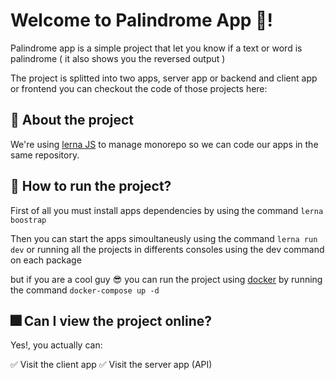 # Welcome to Palindrome App 🥳!

Palindrome app is a simple project that let you know if a text or word is palindrome ( it also shows you the reversed output )

The project is splitted into two apps, server app or backend and client app or frontend you can checkout the code of those projects here:

## 📓  About the project

We're using [lerna JS](https://lerna.js.org/) to manage monorepo so we can code our apps in the same repository.

## 🌠 How to run the project?
First of all you must install apps dependencies by using the command `lerna boostrap`

Then you can start the apps simoultaneusly using the command `lerna run dev` or running all the projects in differents consoles using  the dev command on each package

but if you are a cool guy 😎 you can run the project using [docker](https://www.docker.com/) by running the command `docker-compose up -d`

## 🎆 Can I view the project online?

Yes!, you actually can:

✅ Visit the client app
✅ Visit the server app (API)